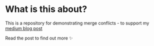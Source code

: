 # What is this about?

This is a repository for demonstrating merge conflicts - to support my [medium blog post](https://medium.com/@RedRoxProjects)

Read the post to find out more :sparkles:
